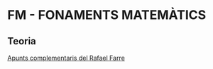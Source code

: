 # FM - FONAMENTS MATEMÀTICS

## Teoria

[Apunts complementaris del Rafael Farre](https://docs.google.com/document/d/1nRbE8_MM3go0_1iUw9B7zrsD7HJ2x9jau-2wE1VYaPU/edit)
